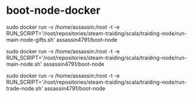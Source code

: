 # boot-node-docker

sudo docker run -v /home/assassin:/root -t -e RUN_SCRIPT='/root/repositories/steam-traiding/scala/traiding-node/run-main-node-gifts.sh' assassin4791/boot-node

sudo docker run -v /home/assassin:/root -t -e RUN_SCRIPT='/root/repositories/steam-traiding/scala/traiding-node/run-main-node.sh' assassin4791/boot-node

sudo docker run -v /home/assassin:/root -t -e RUN_SCRIPT='/root/repositories/steam-traiding/scala/traiding-node/run-trade-node.sh' assassin4791/boot-node
